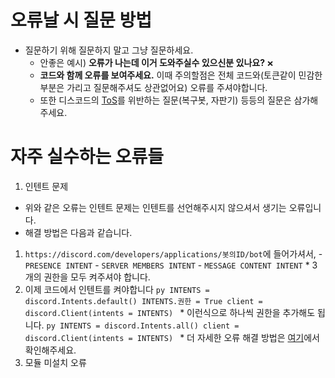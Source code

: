 # 오류날 시 질문 방법
* 질문하기 위해 질문하지 말고 그냥 질문하세요.
  - 안좋은 예시) **오류가 나는데 이거 도와주실수 있으신분 있나요?** `❌`
  - **코드와 함께 오류를 보여주세요.** 이때 주의할점은 전체 코드와(토큰같이 민감한 부분은 가리고 질문해주셔도 상관없어요) 오류를 주셔야합니다.
  - 또한 디스코드의 [ToS](https://discord.com/terms)를 위반하는 질문(복구봇, 자판기) 등등의 질문은 삼가해주세요.

# 자주 실수하는 오류들
1. 인텐트 문제
  * 위와 같은 오류는 인텐트 문제는 인텐트를 선언해주시지 않으셔서 생기는 오류입니다.
  * 해결 방법은 다음과 같습니다.
  1. `https://discord.com/developers/applications/봇의ID/bot`에 들어가셔서,
    - `PRESENCE INTENT`
    - `SERVER MEMBERS INTENT`
    - `MESSAGE CONTENT INTENT`
    * 3개의 권한을 모두 켜주셔야 합니다.
  2. 이제 코드에서 인텐트를 켜야합니다
    ```py
    INTENTS = discord.Intents.default()
    INTENTS.권한 = True
    client = discord.Client(intents = INTENTS)
    ```
    * 이런식으로 하나씩 권한을 추가해도 됩니다.
    ```py
    INTENTS = discord.Intents.all()
    client = discord.Client(intents = INTENTS)
    ```
    * 더 자세한 오류 해결 방법은 [여기](https://discordpy.readthedocs.io/en/stable/intents.html)에서 확인해주세요.
2. 모듈 미설치 오류
